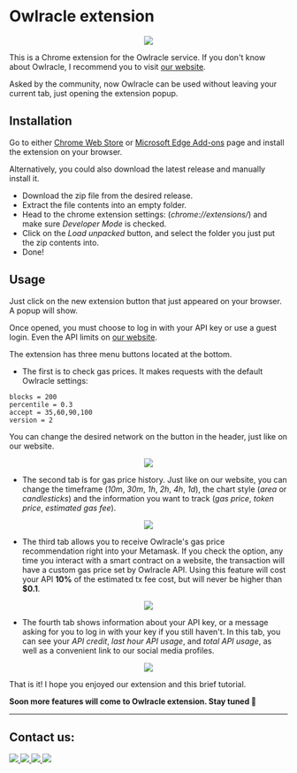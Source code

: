 # Owlracle extension

<p align="center"><img src="https://user-images.githubusercontent.com/19828711/149074903-e46ed950-7f17-4546-9663-58c963bb330b.png"></p>

This is a Chrome extension for the Owlracle service.
If you don't know about Owlracle, I recommend you to visit [our website](https://owlracle.info).

Asked by the community, now Owlracle can be used without leaving your current tab, just opening the extension popup.

## Installation

Go to either [Chrome Web Store](https://microsoftedge.microsoft.com/addons/detail/owlracle/abfaclffknadhdmfojckfkkcfakcngfd?hl=en-US) or [Microsoft Edge Add-ons](https://chrome.google.com/webstore/detail/owlracle/gnedoldjklhjjhmcfpilokboppbceclh?hl=en-US) page and install the extension on your browser.

Alternatively, you could also download the latest release and manually install it.

* Download the zip file from the desired release.
* Extract the file contents into an empty folder.
* Head to the chrome extension settings: (_chrome://extensions/_) and make sure _Developer Mode_ is checked.
* Click on the _Load unpacked_ button, and select the folder you just put the zip contents into.
* Done!


## Usage

Just click on the new extension button that just appeared on your browser. A popup will show.

Once opened, you must choose to log in with your API key or use a guest login. Even the API limits on [our website](https://owlracle.info).

The extension has three menu buttons located at the bottom.

* The first is to check gas prices. It makes requests with the default Owlracle settings:

```
blocks = 200
percentile = 0.3
accept = 35,60,90,100
version = 2
```

You can change the desired network on the button in the header, just like on our website.

<p align="center"><img src="https://user-images.githubusercontent.com/19828711/171278345-f3832e49-28b3-4f37-beb7-8d9bb61a81a3.png"></p>

* The second tab is for gas price history. Just like on our website, you can change the timeframe (_10m_, _30m_, _1h_, _2h_, _4h_, _1d_), the chart style (_area_ or _candlesticks_) and the information you want to track (_gas price_, _token price_, _estimated gas fee_).

<p align="center"><img src="https://user-images.githubusercontent.com/19828711/171278819-9e9020cd-eec3-4c65-99c4-1177fb37cdab.png"></p>

* The third tab allows you to receive Owlracle's gas price recommendation right into your Metamask. If you check the option, any time you interact with a smart contract on a website, the transaction will have a custom gas price set by Owlracle API. Using this feature will cost your API **10%** of the estimated tx fee cost, but will never be higher than **$0.1**. 

<p align="center"><img src="https://user-images.githubusercontent.com/19828711/171279196-96df6df5-4e4b-4345-9a05-ad01f38d6b1d.png"></p>

* The fourth tab shows information about your API key, or a message asking for you to log in with your key if you still haven't. In this tab, you can see your _API credit_, _last hour API usage_, and _total API usage_, as well as a convenient link to our social media profiles.

<p align="center"><img src="https://user-images.githubusercontent.com/19828711/171279031-e0dbc3b0-4b13-45ad-8a95-0ac15ec3e3ea.png"></p>

That is it! I hope you enjoyed our extension and this brief tutorial.

**Soon more features will come to Owlracle extension. Stay tuned 👀**

---

## Contact us:

<span>
    <a href="https://twitter.com/0xowlracle">
    <img src="https://img.shields.io/badge/Twitter-1DA1F2?style=for-the-badge&logo=twitter&logoColor=white">
    </a>
</span>
<span>
    <a href="https://owlracle.info/discord-general">
    <img src="https://img.shields.io/badge/discord-1DA1F2?style=for-the-badge&logo=discord&logoColor=white">
    </a>
</span>
<span>
    <a href="https://t.me/owlracle">
    <img src="https://img.shields.io/badge/Telegram-1DA1F2?style=for-the-badge&logo=telegram&logoColor=white">
    </a>
</span>
<span>
    <a href="https://github.com/owlracle">
    <img src="https://img.shields.io/badge/GitHub-1DA1F2?style=for-the-badge&logo=github&logoColor=white">
    </a>
</span>

